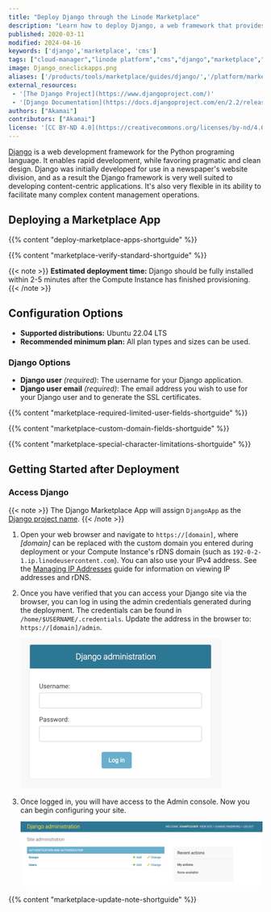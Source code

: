 ```yaml
---
title: "Deploy Django through the Linode Marketplace"
description: "Learn how to deploy Django, a web framework that provides much of the core functionality required in modern web development, through the Linode Marketpplace"
published: 2020-03-11
modified: 2024-04-16
keywords: ['django','marketplace', 'cms']
tags: ["cloud-manager","linode platform","cms","django","marketplace","digital agencies"]
image: Django_oneclickapps.png
aliases: ['/products/tools/marketplace/guides/django/','/platform/marketplace/how-to-deploy-django-with-marketplace-apps/','/platform/marketplace/deploying-django-with-marketplace-apps/', '/platform/one-click/how-to-deploy-django-with-one-click-apps/', '/platform/one-click/deploying-django-with-one-click-apps/','/guides/how-to-deploy-django-with-one-click-apps/','/guides/how-to-deploy-django-with-marketplace-apps/','/guides/django-marketplace-app/']
external_resources:
 - '[The Django Project](https://www.djangoproject.com/)'
 - '[Django Documentation](https://docs.djangoproject.com/en/2.2/releases/)'
authors: ["Akamai"]
contributors: ["Akamai"]
license: '[CC BY-ND 4.0](https://creativecommons.org/licenses/by-nd/4.0)'
---
```


[Django](https://www.djangoproject.com/) is a web development framework for the Python programing language. It enables rapid development, while favoring pragmatic and clean design. Django was initially developed for use in a newspaper's website division, and as a result the Django framework is very well suited to developing content-centric applications. It's also very flexible in its ability to facilitate many complex content management operations.

## Deploying a Marketplace App

{{% content "deploy-marketplace-apps-shortguide" %}}

{{% content "marketplace-verify-standard-shortguide" %}}

{{< note >}}
**Estimated deployment time:** Django should be fully installed within 2-5 minutes after the Compute Instance has finished provisioning.
{{< /note >}}

## Configuration Options

- **Supported distributions:** Ubuntu 22.04 LTS
- **Recommended minimum plan:** All plan types and sizes can be used.

### Django Options

- **Django user** *(required)*: The username for your Django application.
- **Django user email** *(required)*: The email address you wish to use for your Django user and to generate the SSL certificates.

{{% content "marketplace-required-limited-user-fields-shortguide" %}}

{{% content "marketplace-custom-domain-fields-shortguide" %}}

{{% content "marketplace-special-character-limitations-shortguide" %}}

## Getting Started after Deployment

### Access Django

{{< note >}}
The Django Marketplace App will assign `DjangoApp` as the [Django project name](https://docs.djangoproject.com/en/5.0/intro/tutorial01/#creating-a-project).
{{< /note >}}

1. Open your web browser and navigate to `https://[domain]`, where *[domain]* can be replaced with the custom domain you entered during deployment or your Compute Instance's rDNS domain (such as `192-0-2-1.ip.linodeusercontent.com`). You can also use your IPv4 address. See the [Managing IP Addresses](/docs/products/compute/compute-instances/guides/manage-ip-addresses/) guide for information on viewing IP addresses and rDNS.

1.  Once you have verified that you can access your Django site via the browser, you can log in using the admin credentials generated during the deployment. The credentials can be found in `/home/$USERNAME/.credentials`. Update the address in the browser to: `https://[domain]/admin`.

    ![Login to your Django site.](django-admin-login.png "Login to your Django site")

1.  Once logged in, you will have access to the Admin console. Now you can begin configuring your site.

    ![Django Admin Console](django-admin-console.png "Django Admin Console")

{{% content "marketplace-update-note-shortguide" %}}
